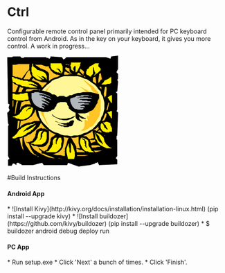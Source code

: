 # Ctrl

Configurable remote control panel primarily intended for PC keyboard control from Android. As in the key on your keyboard, it gives you more control. A work in progress...

![Ctrl logo](https://github.com/admica/Ctrl/blob/master/logo.png)

#Build Instructions

<h4>Android App</h4>
* ![Install Kivy](http://kivy.org/docs/installation/installation-linux.html) (pip install --upgrade kivy)
* ![Install buildozer](https://github.com/kivy/buildozer) (pip install --upgrade buildozer)
* $ buildozer android debug deploy run

<h4>PC App</h4>
* Run setup.exe
* Click 'Next' a bunch of times.
* Click 'Finish'.
